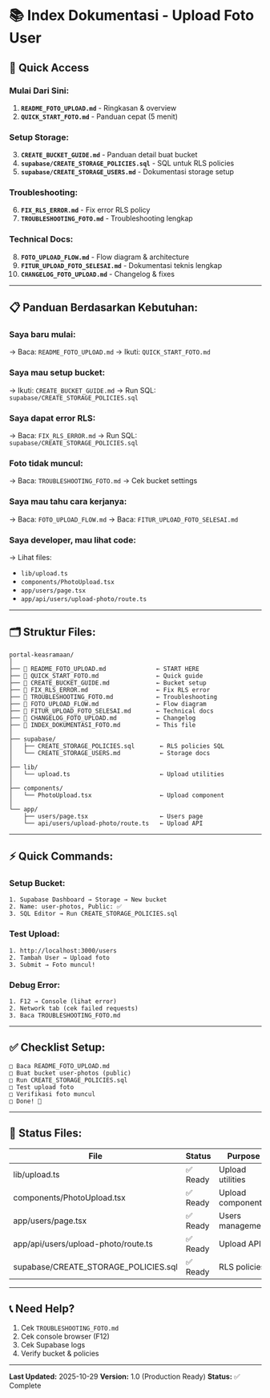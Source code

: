 # 📚 Index Dokumentasi - Upload Foto User

## 🚀 Quick Access

### **Mulai Dari Sini:**
1. **`README_FOTO_UPLOAD.md`** - Ringkasan & overview
2. **`QUICK_START_FOTO.md`** - Panduan cepat (5 menit)

### **Setup Storage:**
3. **`CREATE_BUCKET_GUIDE.md`** - Panduan detail buat bucket
4. **`supabase/CREATE_STORAGE_POLICIES.sql`** - SQL untuk RLS policies
5. **`supabase/CREATE_STORAGE_USERS.md`** - Dokumentasi storage setup

### **Troubleshooting:**
6. **`FIX_RLS_ERROR.md`** - Fix error RLS policy
7. **`TROUBLESHOOTING_FOTO.md`** - Troubleshooting lengkap

### **Technical Docs:**
8. **`FOTO_UPLOAD_FLOW.md`** - Flow diagram & architecture
9. **`FITUR_UPLOAD_FOTO_SELESAI.md`** - Dokumentasi teknis lengkap
10. **`CHANGELOG_FOTO_UPLOAD.md`** - Changelog & fixes

---

## 📋 Panduan Berdasarkan Kebutuhan:

### **Saya baru mulai:**
→ Baca: `README_FOTO_UPLOAD.md`
→ Ikuti: `QUICK_START_FOTO.md`

### **Saya mau setup bucket:**
→ Ikuti: `CREATE_BUCKET_GUIDE.md`
→ Run SQL: `supabase/CREATE_STORAGE_POLICIES.sql`

### **Saya dapat error RLS:**
→ Baca: `FIX_RLS_ERROR.md`
→ Run SQL: `supabase/CREATE_STORAGE_POLICIES.sql`

### **Foto tidak muncul:**
→ Baca: `TROUBLESHOOTING_FOTO.md`
→ Cek bucket settings

### **Saya mau tahu cara kerjanya:**
→ Baca: `FOTO_UPLOAD_FLOW.md`
→ Baca: `FITUR_UPLOAD_FOTO_SELESAI.md`

### **Saya developer, mau lihat code:**
→ Lihat files:
  - `lib/upload.ts`
  - `components/PhotoUpload.tsx`
  - `app/users/page.tsx`
  - `app/api/users/upload-photo/route.ts`

---

## 🗂️ Struktur Files:

```
portal-keasramaan/
│
├── 📄 README_FOTO_UPLOAD.md              ← START HERE
├── 📄 QUICK_START_FOTO.md                ← Quick guide
├── 📄 CREATE_BUCKET_GUIDE.md             ← Bucket setup
├── 📄 FIX_RLS_ERROR.md                   ← Fix RLS error
├── 📄 TROUBLESHOOTING_FOTO.md            ← Troubleshooting
├── 📄 FOTO_UPLOAD_FLOW.md                ← Flow diagram
├── 📄 FITUR_UPLOAD_FOTO_SELESAI.md       ← Technical docs
├── 📄 CHANGELOG_FOTO_UPLOAD.md           ← Changelog
├── 📄 INDEX_DOKUMENTASI_FOTO.md          ← This file
│
├── supabase/
│   ├── CREATE_STORAGE_POLICIES.sql       ← RLS policies SQL
│   └── CREATE_STORAGE_USERS.md           ← Storage docs
│
├── lib/
│   └── upload.ts                         ← Upload utilities
│
├── components/
│   └── PhotoUpload.tsx                   ← Upload component
│
└── app/
    ├── users/page.tsx                    ← Users page
    └── api/users/upload-photo/route.ts   ← Upload API
```

---

## ⚡ Quick Commands:

### **Setup Bucket:**
```
1. Supabase Dashboard → Storage → New bucket
2. Name: user-photos, Public: ✅
3. SQL Editor → Run CREATE_STORAGE_POLICIES.sql
```

### **Test Upload:**
```
1. http://localhost:3000/users
2. Tambah User → Upload foto
3. Submit → Foto muncul!
```

### **Debug Error:**
```
1. F12 → Console (lihat error)
2. Network tab (cek failed requests)
3. Baca TROUBLESHOOTING_FOTO.md
```

---

## ✅ Checklist Setup:

```
□ Baca README_FOTO_UPLOAD.md
□ Buat bucket user-photos (public)
□ Run CREATE_STORAGE_POLICIES.sql
□ Test upload foto
□ Verifikasi foto muncul
□ Done! 🎉
```

---

## 🎯 Status Files:

| File | Status | Purpose |
|------|--------|---------|
| lib/upload.ts | ✅ Ready | Upload utilities |
| components/PhotoUpload.tsx | ✅ Ready | Upload component |
| app/users/page.tsx | ✅ Ready | Users management |
| app/api/users/upload-photo/route.ts | ✅ Ready | Upload API |
| supabase/CREATE_STORAGE_POLICIES.sql | ✅ Ready | RLS policies |

---

## 📞 Need Help?

1. Cek `TROUBLESHOOTING_FOTO.md`
2. Cek console browser (F12)
3. Cek Supabase logs
4. Verify bucket & policies

---

**Last Updated:** 2025-10-29
**Version:** 1.0 (Production Ready)
**Status:** ✅ Complete
